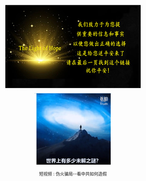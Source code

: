 <a id="user-content-1" class="anchor" aria-hidden="true" href="#1">
<a name="1" id="1" target="_blank"></a> <span id="1"></span>
<a name="2" id="2" target="_blank"></a> <span id="2"></span>
<a name="3" id="3" target="_blank"></a> <span id="3"></span>
<a name="4" id="4" target="_blank"></a> <span id="4"></span>
<a name="5" id="5" target="_blank"></a> <span id="5"></span>
<a name="6" id="6" target="_blank"></a> <span id="6"></span>
<a name="7" id="7" target="_blank"></a> <span id="7"></span>
<a id="user-content-1" href="#1">
<div align="center">
<img src="/anh/gu.jpg"><br>
  

  
  
<a href="https://gitlab.com/Chassidycg3/vdzfzx/raw/master/public/zfzx.webm?dghob" target="_blank"><img width="50%" src="/anh/vd1.jpg"></a>
<p>短视频 : 伪火骗局--看中共如何造假</p>
